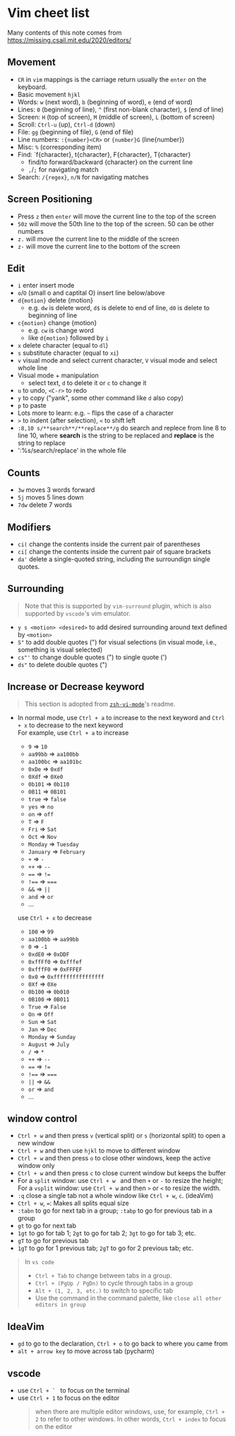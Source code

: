 # Vim cheet list
Many contents of this note comes from https://missing.csail.mit.edu/2020/editors/
## Movement
- `CR` in `vim` mappings is the carriage return usually the `enter` on the keyboard. 
- Basic movement `hjkl`
- Words: `w` (next word), `b` (beginning of word), `e` (end of word) 
- Lines: `0` (beginning of line), `^` (first non-blank character), `$` (end of line) 
- Screen: `H` (top of screen), `M` (middle of screen), `L` (bottom of screen)
- Scroll: `Ctrl-u` (up), `Ctrl-d` (down)
- File: `gg` (beginning of file), `G` (end of file)
- Line numbers: `:{number}<CR>` or `{number}G` (line{number})
- Misc: `%` (corresponding item)
- Find: `f{character}, t{character}, F{character}, T{character}
    - find/to forward/backward {character} on the current line
    - `,`/`;` for navigating match
- Search: `/{regex}`, `n/N` for navigating matches

## Screen Positioning 
- Press `z` then `enter` will move the current line to the top of the screen
- `50z` will move the 50th line to the top of the screen. 50 can be other numbers
- `z.` will move the current line to the middle of the screen
- `z-` will move the current line to the bottom of the screen
## Edit
- `i` enter insert mode
- `o`/`O` (small o and captital O) insert line below/above
- `d{motion}` delete {motion}
    - e.g. `dw` is delete word, `d$` is delete to end of line, `d0` is delete to beginning of line
- `c{motion}` change {motion}
    - e.g. `cw` is change word
    - like `d{motion}` followed by `i`
- `x` delete character (equal to `dl`) 
- `s` substitute character (equal to `xi`)
- `v` visual mode and select current character, `V` visual mode and select whole line 
- Visual mode + manipulation
    - select text, `d` to delete it or `c` to change it
- `u` to undo, `<C-r>` to redo    
- `y` to copy ("yank", some other command like `d` also copy)
- `p` to paste
- Lots more to learn: e.g. `~` flips the case of a character 
- `>` to indent (after selection), `<` to shift left
- `:8,10 s/**search**/**replace**/g` do search and replece from line 8 to line 10, where **search** is the string to be replaced and **replace** is the string to replace
- ':%s/search/replace' in the whole file 
## Counts
- `3w` moves 3 words forward
- `5j` moves 5 lines down
- `7dw` delete 7 words
## Modifiers
- `ci(` change the contents inside the current pair of parentheses
- `ci[` change the contents inside the current pair of square brackets
- `da'` delete a single-quoted string, including the surroundign single quotes. 

## Surrounding 
> Note that this is supported by `vim-surround` plugin, which is also supported by `vscode`'s vim emulator.
- `y s <motion> <desired>` to add desired surrounding around text defined by `<motion>`
- `S"` to add double quotes (") for visual selections (in visual mode, i.e., something is visual selected)
- `cs"'` to change double quotes (") to single quote (')
- `ds"` to delete double quotes (")

## Increase or Decrease keyword
> This section is adopted from [`zsh-vi-mode`](https://github.com/jeffreytse/zsh-vi-mode/blob/master/README.md)'s readme.
- In normal mode, use `Ctrl + a` to increase to the next keyword and `Ctrl + x` to decrease to the next keyword <br>
    For example, use `Ctrl + a` to increase
    - `9` => `10`
    - `aa99bb` => `aa100bb`
    - `aa100bc` => `aa101bc`
    - `0xDe` => `0xdf`
    - `0Xdf` => `0Xe0`
    - `0b101` => `0b110`
    - `0B11` => `0B101`
    - `true` => `false`
    - `yes` => `no`
    - `on` => `off`
    - `T` => `F`
    - `Fri` => `Sat`
    - `Oct` => `Nov`
    - `Monday` => `Tuesday`
    - `January` => `February`
    - `+` => `-`
    - `++` => `--`
    - `==` => `!=`
    - `!==` => `===`
    - `&&` => `||`
    - `and` => `or`
    - ...

    use `Ctrl + x` to decrease
    - `100` => `99`
    - `aa100bb` => `aa99bb`
    - `0` => `-1`
    - `0xdE0` => `0xDDF`
    - `0xffFf0` => `0xfffef`
    - `0xfffF0` => `0xFFFEF`
    - `0x0` => `0xffffffffffffffff`
    - `0Xf` => `0Xe`
    - `0b100` => `0b010`
    - `0B100` => `0B011`
    - `True` => `False`
    - `On` => `Off`
    - `Sun` => `Sat`
    - `Jan` => `Dec`
    - `Monday` => `Sunday`
    - `August` => `July`
    - `/` => `*`
    - `++` => `--`
    - `==` => `!=`
    - `!==` => `===`
    - `||` => `&&`
    - `or` => `and`
    - ...

 


## window control
- `Ctrl + w` and then press `v` (vertical split) or `s` (horizontal split) to open a new window
- `Ctrl + w` and then use `hjkl` to move to different window
- `Ctrl + w` and then press `o` to close other windows, keep the active window only
- `Ctrl + w` and then press `c` to close current window but keeps the buffer
- For a `split` window: use `Ctrl + w ` and then `+` or `-` to resize the height; For a `vsplit` window: use `Ctrl + w` and then `>` or `<` to resize the width.
- `:q` close a single tab not a whole window like `Ctrl + w`, `c`. (ideaVim)
- `Ctrl + w`, `=`: Makes all splits equal size
- `:tabn` to go for next tab in a group; `:tabp` to go for previous tab in a group 
- `gt` to go for next tab
- `1gt` to go for tab 1; `2gt` to go for tab 2; `3gt` to go for tab 3; etc.
- `gT` to go for previous tab 
- `1gT` to go for 1 previous tab; `2gT` to go for 2 previous tab; etc.

> In `vs code`
> - `Ctrl + Tab` to change between tabs in a group.
> - `Ctrl + (PgUp / PgDn)` to cycle through tabs in a group
> - `Alt + (1, 2, 3, etc.)` to switch to specific tab
> - Use the command in the command palette, like `close all other editors in group`
## IdeaVim
- `gd` to go to the declaration, `Ctrl + o` to go back to where you came from
- `alt + arrow key` to move across tab (pycharm)

## vscode
- use ``Ctrl + ` `` to focus on the terminal
- use `Ctrl + 1` to focus on the editor  
    > when there are multiple editor windows, use, for example, `Ctrl + 2` to refer to other windows. In other words, `Ctrl + index` to focus on the editor
